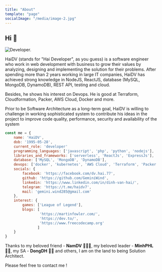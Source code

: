 ```yaml
---
title: "About"
template: "page"
socialImage: "/media/image-2.jpg"
---
```


## Hi 👋

![Developer.](/media/dev.gif)

HaiDV (stands for "Hai Developer", as you guess) is a software engineer who work in web development with business to grow their values by analyzing, designing and implementing the solution for their problems.
After spending more than 2 years working in large IT companies, HaiDV has achieved strong knowledge in NodeJS, ReactJS, database (MySQL, MongoDB, DynamoDB), REST API, testing and cloud.

Besides, he shows his interest on Devops. He is good at Terraform, Cloudformation, Packer, AWS Cloud, Docker and more.

			
Prior to be Software Architecture as a long-term goal, HaiDV is willing to challenge in working sophisticated system to contribute his ideas in the project to improve code quality, performance, security and availability of the system			

```javascript
const me = {
    name: 'HaiDV',
    dob: '1995-05-28',
    current_role: 'developer'
    programming_languages: ['javascript', 'php', 'python', 'nodejs'],
    libraries_and_frameworks: ['serverless', 'ReactJs', 'ExpressJs'],
    database: ['MySQL', 'MongoDB', 'DynamoDB'],
    devops: ['docker', 'kubernetes', 'AWS Cloud', 'Terraform', 'Packer', 'Cloudformation', ...],
    socials: {
        facebook: 'https://facebook.com/dv.hai.77',
        github: 'https://github.com/GeminiWind',
        linkedin: 'https://www.linkedin.com/in/dinh-van-hai/',
        telegram: 'https://t.me/haidv7',
        mail: 'gemini.wind285@gmail.com'
    },
    interest: {
        games: ['League of Legend'],
        blogs: [
                'https://martinfowler.com/',
                'https://dev.to/',
                'https://www.freecodecamp.org'
               ]    
    }
}
```

Thanks to my beloved friend - **NamDV** 👨🏻‍💻, my beloved leader - **MinhPHL** 🤵🏻, my SA - **DongDH** 🕵️‍♂️ and others, I am on the land to being Solution Architect.

Please feel free to contact me !